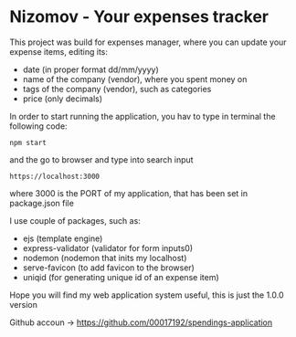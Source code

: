 # Nizomov - Your expenses tracker

This project was build for expenses manager, where you can update your expense items, editing its:

- date (in proper format dd/mm/yyyy)
- name of the company (vendor), where you spent money on
- tags of the company (vendor), such as categories
- price (only decimals)

In order to start running the application, you hav to type in terminal the following code:

`npm start`

and the go to browser and type into search input

`https://localhost:3000`

where 3000 is the PORT of my application, that has been set in package.json file

I use couple of packages, such as:
- ejs (template engine)
- express-validator (validator for form inputs0)
- nodemon (nodemon that inits my localhost)
- serve-favicon (to add favicon to the browser)
- uniqid (for generating unique id of an expense item)

Hope you will find my web application system useful, this is just the 1.0.0 version

Github accoun -> https://github.com/00017192/spendings-application